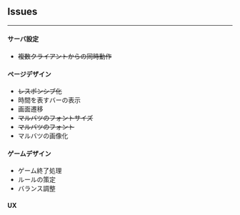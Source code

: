 ## Issues
---

#### サーバ設定
* ~~複数クライアントからの同時動作~~

#### ページデザイン
* ~~レスポンシブ化~~
* 時間を表すバーの表示
* 画面遷移
* ~~マルバツのフォントサイズ~~
* ~~マルバツのフォント~~
* マルバツの画像化

#### ゲームデザイン
* ゲーム終了処理
* ルールの策定
* バランス調整

#### UX